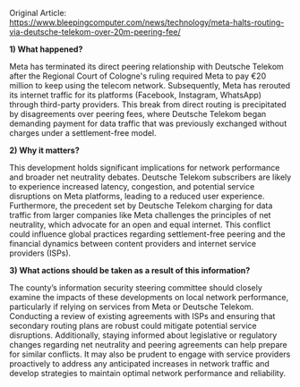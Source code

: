 Original Article: https://www.bleepingcomputer.com/news/technology/meta-halts-routing-via-deutsche-telekom-over-20m-peering-fee/

**1) What happened?**

Meta has terminated its direct peering relationship with Deutsche Telekom after the Regional Court of Cologne's ruling required Meta to pay €20 million to keep using the telecom network. Subsequently, Meta has rerouted its internet traffic for its platforms (Facebook, Instagram, WhatsApp) through third-party providers. This break from direct routing is precipitated by disagreements over peering fees, where Deutsche Telekom began demanding payment for data traffic that was previously exchanged without charges under a settlement-free model.

**2) Why it matters?**

This development holds significant implications for network performance and broader net neutrality debates. Deutsche Telekom subscribers are likely to experience increased latency, congestion, and potential service disruptions on Meta platforms, leading to a reduced user experience. Furthermore, the precedent set by Deutsche Telekom charging for data traffic from larger companies like Meta challenges the principles of net neutrality, which advocate for an open and equal internet. This conflict could influence global practices regarding settlement-free peering and the financial dynamics between content providers and internet service providers (ISPs).

**3) What actions should be taken as a result of this information?**

The county’s information security steering committee should closely examine the impacts of these developments on local network performance, particularly if relying on services from Meta or Deutsche Telekom. Conducting a review of existing agreements with ISPs and ensuring that secondary routing plans are robust could mitigate potential service disruptions. Additionally, staying informed about legislative or regulatory changes regarding net neutrality and peering agreements can help prepare for similar conflicts. It may also be prudent to engage with service providers proactively to address any anticipated increases in network traffic and develop strategies to maintain optimal network performance and reliability.